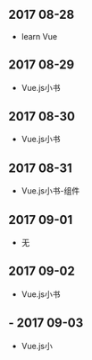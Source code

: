 ## 2017 08-28
- learn Vue

## 2017 08-29
- Vue.js小书

## 2017 08-30
- Vue.js小书

## 2017 08-31
- Vue.js小书-组件

## 2017 09-01
- 无

## 2017 09-02
- Vue.js小书

## - 2017 09-03
- Vue.js小

